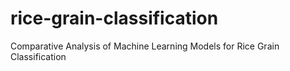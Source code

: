 # rice-grain-classification
Comparative Analysis of Machine Learning Models for Rice Grain Classification 
